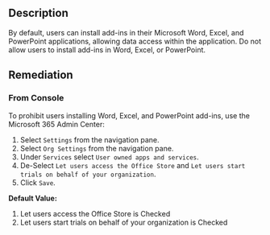 ## Description

By default, users can install add-ins in their Microsoft Word, Excel, and PowerPoint applications, allowing data access within the application. Do not allow users to install add-ins in Word, Excel, or PowerPoint.

## Remediation

### From Console

To prohibit users installing Word, Excel, and PowerPoint add-ins, use the Microsoft 365 Admin Center:

1. Select `Settings` from the navigation pane.
2. Select `Org Settings` from the navigation pane.
3. Under `Services` select `User owned apps and services`.
4. De-Select `Let users access the Office Store` and `Let users start trials on behalf of your organization`.
5. Click `Save`.

**Default Value:**

  1. Let users access the Office Store is Checked
  2. Let users start trials on behalf of your organization is Checked